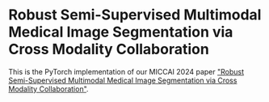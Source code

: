 # Robust Semi-Supervised Multimodal Medical Image Segmentation via Cross Modality Collaboration

This is the PyTorch implementation of our MICCAI 2024 paper ["Robust Semi-Supervised Multimodal Medical Image Segmentation via Cross Modality Collaboration"](https://github.com/med-air/CMC "悬停显示").
